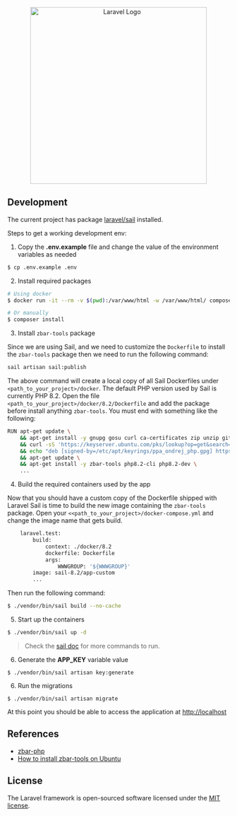 <p align="center"><a href="https://laravel.com" target="_blank"><img src="https://raw.githubusercontent.com/laravel/art/master/logo-lockup/5%20SVG/2%20CMYK/1%20Full%20Color/laravel-logolockup-cmyk-red.svg" width="400" alt="Laravel Logo"></a></p>

## Development

The current project has package [laravel/sail](https://packagist.org/packages/laravel/sail) installed.

Steps to get a working development env:

1. Copy the **.env.example** file and change the value of the environment variables as needed

```bash
$ cp .env.example .env
```
2. Install required packages

```bash
# Using docker
$ docker run -it --rm -v $(pwd):/var/www/html -w /var/www/html/ composer install

# Or manually
$ composer install 
```

3. Install `zbar-tools` package

Since we are using Sail, and we need to customize the `Dockerfile` to install the `zbar-tools` package then we need to
run the following command:

```bash
sail artisan sail:publish
```

The above command will create a local copy of all Sail Dockerfiles under `<path_to_your_project>/docker`. The default
PHP version used by Sail is currently PHP 8.2. Open the file `<path_to_your_project>/docker/8.2/Dockerfile` and add the
package before install anything `zbar-tools`. You must end with something like the following:

```bash
RUN apt-get update \
    && apt-get install -y gnupg gosu curl ca-certificates zip unzip git supervisor sqlite3 libcap2-bin libpng-dev python2 dnsutils \
    && curl -sS 'https://keyserver.ubuntu.com/pks/lookup?op=get&search=0x14aa40ec0831756756d7f66c4f4ea0aae5267a6c' | gpg --dearmor | tee /etc/apt/keyrings/ppa_ondrej_php.gpg > /dev/null \
    && echo "deb [signed-by=/etc/apt/keyrings/ppa_ondrej_php.gpg] https://ppa.launchpadcontent.net/ondrej/php/ubuntu jammy main" > /etc/apt/sources.list.d/ppa_ondrej_php.list \
    && apt-get update \
    && apt-get install -y zbar-tools php8.2-cli php8.2-dev \ 
    ...
```

4. Build the required containers used by the app

Now that you should have a custom copy of the Dockerfile shipped with Laravel Sail is time to build the new image
containing the `zbar-tools` package. Open your `<<path_to_your_project>/docker-compose.yml` and change the image name
that gets build. 
```bash
    laravel.test:
        build:
            context: ./docker/8.2
            dockerfile: Dockerfile
            args:
                WWWGROUP: '${WWWGROUP}'
        image: sail-8.2/app-custom
        ...
```
Then run the following command:
```bash
$ ./vendor/bin/sail build --no-cache
```

5. Start up the containers

```bash
$ ./vendor/bin/sail up -d
```
> Check the [sail doc](https://laravel.com/docs/10.x/sail) for more commands to run.
> 
6. Generate the **APP_KEY** variable value

```
$ ./vendor/bin/sail artisan key:generate
```

6. Run the migrations

```
$ ./vendor/bin/sail artisan migrate
```

At this point you should be able to access the application at [http://localhost](http://localhost) 

## References
- [zbar-php](https://github.com/tarfin-labs/zbar-php)
- [How to install zbar-tools on Ubuntu](https://installati.one/install-zbar-tools-ubuntu-20-04/)

## License

The Laravel framework is open-sourced software licensed under the [MIT license](https://opensource.org/licenses/MIT).
